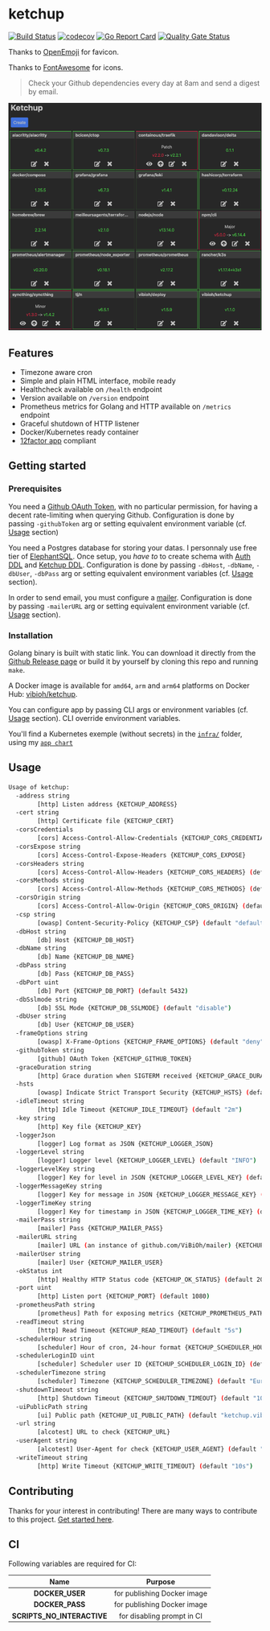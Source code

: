 # ketchup

[![Build Status](https://travis-ci.com/ViBiOh/ketchup.svg?branch=master)](https://travis-ci.com/ViBiOh/ketchup)
[![codecov](https://codecov.io/gh/ViBiOh/ketchup/branch/master/graph/badge.svg)](https://codecov.io/gh/ViBiOh/ketchup)
[![Go Report Card](https://goreportcard.com/badge/github.com/ViBiOh/ketchup)](https://goreportcard.com/report/github.com/ViBiOh/ketchup)
[![Quality Gate Status](https://sonarcloud.io/api/project_badges/measure?project=ViBiOh_ketchup&metric=alert_status)](https://sonarcloud.io/dashboard?id=ViBiOh_ketchup)

Thanks to [OpenEmoji](https://openmoji.org) for favicon.

Thanks to [FontAwesome](https://fontawesome.com) for icons.

> Check your Github dependencies every day at 8am and send a digest by email.

![](ketchup.png)

## Features

- Timezone aware cron
- Simple and plain HTML interface, mobile ready
- Healthcheck available on `/health` endpoint
- Version available on `/version` endpoint
- Prometheus metrics for Golang and HTTP available on `/metrics` endpoint
- Graceful shutdown of HTTP listener
- Docker/Kubernetes ready container
- [12factor app](https://12factor.net) compliant

## Getting started

### Prerequisites

You need a [Github OAuth Token](https://github.com/settings/tokens), with no particular permission, for having a decent rate-limiting when querying Github. Configuration is done by passing `-githubToken` arg or setting equivalent environment variable (cf. [Usage](#usage) section)

You need a Postgres database for storing your datas. I personnaly use free tier of [ElephantSQL](https://www.elephantsql.com). Once setup, you _have to_ to create schema with [Auth DDL](https://github.com/ViBiOh/auth/blob/master/ddl.sql) and [Ketchup DDL](sql/ddl.sql). Configuration is done by passing `-dbHost`, `-dbName`, `-dbUser`, `-dbPass` arg or setting equivalent environment variables (cf. [Usage](#usage) section).

In order to send email, you must configure a [mailer](https://github.com/ViBiOh/mailer#getting-started). Configuration is done by passing `-mailerURL` arg or setting equivalent environment variable (cf. [Usage](#usage) section).

### Installation

Golang binary is built with static link. You can download it directly from the [Github Release page](https://github.com/ViBiOh/ketchup/releases) or build it by yourself by cloning this repo and running `make`.

A Docker image is available for `amd64`, `arm` and `arm64` platforms on Docker Hub: [vibioh/ketchup](https://hub.docker.com/r/vibioh/ketchup/tags).

You can configure app by passing CLI args or environment variables (cf. [Usage](#usage) section). CLI override environment variables.

You'll find a Kubernetes exemple (without secrets) in the [`infra/`](infra/) folder, using my [`app chart`](https://github.com/ViBiOh/charts/tree/master/app)

## Usage

```bash
Usage of ketchup:
  -address string
        [http] Listen address {KETCHUP_ADDRESS}
  -cert string
        [http] Certificate file {KETCHUP_CERT}
  -corsCredentials
        [cors] Access-Control-Allow-Credentials {KETCHUP_CORS_CREDENTIALS}
  -corsExpose string
        [cors] Access-Control-Expose-Headers {KETCHUP_CORS_EXPOSE}
  -corsHeaders string
        [cors] Access-Control-Allow-Headers {KETCHUP_CORS_HEADERS} (default "Content-Type")
  -corsMethods string
        [cors] Access-Control-Allow-Methods {KETCHUP_CORS_METHODS} (default "GET")
  -corsOrigin string
        [cors] Access-Control-Allow-Origin {KETCHUP_CORS_ORIGIN} (default "*")
  -csp string
        [owasp] Content-Security-Policy {KETCHUP_CSP} (default "default-src 'self'; base-uri 'self'; script-src 'self' 'unsafe-inline'; style-src 'self' 'unsafe-inline'")
  -dbHost string
        [db] Host {KETCHUP_DB_HOST}
  -dbName string
        [db] Name {KETCHUP_DB_NAME}
  -dbPass string
        [db] Pass {KETCHUP_DB_PASS}
  -dbPort uint
        [db] Port {KETCHUP_DB_PORT} (default 5432)
  -dbSslmode string
        [db] SSL Mode {KETCHUP_DB_SSLMODE} (default "disable")
  -dbUser string
        [db] User {KETCHUP_DB_USER}
  -frameOptions string
        [owasp] X-Frame-Options {KETCHUP_FRAME_OPTIONS} (default "deny")
  -githubToken string
        [github] OAuth Token {KETCHUP_GITHUB_TOKEN}
  -graceDuration string
        [http] Grace duration when SIGTERM received {KETCHUP_GRACE_DURATION} (default "30s")
  -hsts
        [owasp] Indicate Strict Transport Security {KETCHUP_HSTS} (default true)
  -idleTimeout string
        [http] Idle Timeout {KETCHUP_IDLE_TIMEOUT} (default "2m")
  -key string
        [http] Key file {KETCHUP_KEY}
  -loggerJson
        [logger] Log format as JSON {KETCHUP_LOGGER_JSON}
  -loggerLevel string
        [logger] Logger level {KETCHUP_LOGGER_LEVEL} (default "INFO")
  -loggerLevelKey string
        [logger] Key for level in JSON {KETCHUP_LOGGER_LEVEL_KEY} (default "level")
  -loggerMessageKey string
        [logger] Key for message in JSON {KETCHUP_LOGGER_MESSAGE_KEY} (default "message")
  -loggerTimeKey string
        [logger] Key for timestamp in JSON {KETCHUP_LOGGER_TIME_KEY} (default "time")
  -mailerPass string
        [mailer] Pass {KETCHUP_MAILER_PASS}
  -mailerURL string
        [mailer] URL (an instance of github.com/ViBiOh/mailer) {KETCHUP_MAILER_URL}
  -mailerUser string
        [mailer] User {KETCHUP_MAILER_USER}
  -okStatus int
        [http] Healthy HTTP Status code {KETCHUP_OK_STATUS} (default 204)
  -port uint
        [http] Listen port {KETCHUP_PORT} (default 1080)
  -prometheusPath string
        [prometheus] Path for exposing metrics {KETCHUP_PROMETHEUS_PATH} (default "/metrics")
  -readTimeout string
        [http] Read Timeout {KETCHUP_READ_TIMEOUT} (default "5s")
  -schedulerHour string
        [scheduler] Hour of cron, 24-hour format {KETCHUP_SCHEDULER_HOUR} (default "08:00")
  -schedulerLoginID uint
        [scheduler] Scheduler user ID {KETCHUP_SCHEDULER_LOGIN_ID} (default 1)
  -schedulerTimezone string
        [scheduler] Timezone {KETCHUP_SCHEDULER_TIMEZONE} (default "Europe/Paris")
  -shutdownTimeout string
        [http] Shutdown Timeout {KETCHUP_SHUTDOWN_TIMEOUT} (default "10s")
  -uiPublicPath string
        [ui] Public path {KETCHUP_UI_PUBLIC_PATH} (default "ketchup.vibioh.fr")
  -url string
        [alcotest] URL to check {KETCHUP_URL}
  -userAgent string
        [alcotest] User-Agent for check {KETCHUP_USER_AGENT} (default "Alcotest")
  -writeTimeout string
        [http] Write Timeout {KETCHUP_WRITE_TIMEOUT} (default "10s")
```

## Contributing

Thanks for your interest in contributing! There are many ways to contribute to this project. [Get started here](CONTRIBUTING.md).

## CI

Following variables are required for CI:

|            Name            |           Purpose           |
| :------------------------: | :-------------------------: |
|      **DOCKER_USER**       | for publishing Docker image |
|      **DOCKER_PASS**       | for publishing Docker image |
| **SCRIPTS_NO_INTERACTIVE** | for disabling prompt in CI  |
